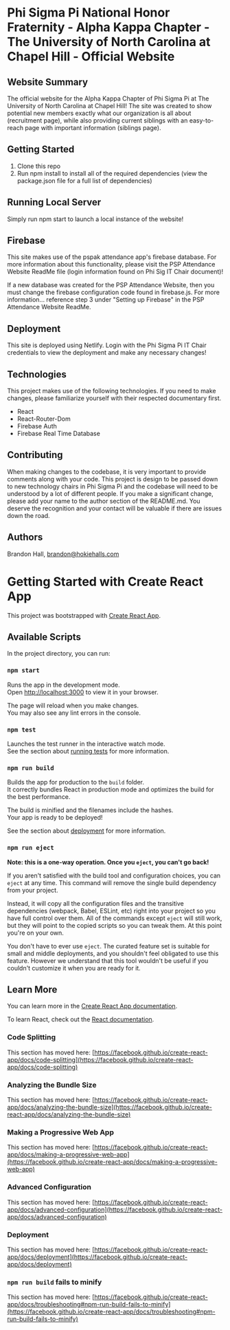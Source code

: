 # Phi Sigma Pi National Honor Fraternity - Alpha Kappa Chapter - The University of North Carolina at Chapel Hill - Official Website

## Website Summary

The official website for the Alpha Kappa Chapter of Phi Sigma Pi at The University of North Carolina at Chapel Hill! The site was created to show potential new members exactly what our organization is all about (recruitment page), while also providing current siblings with an easy-to-reach page with important information (siblings page). 

## Getting Started

1. Clone this repo
2. Run npm install to install all of the required dependencies (view the package.json file for a full list of dependencies)

## Running Local Server

Simply run npm start to launch a local instance of the website!

## Firebase

This site makes use of the pspak attendance app's firebase database. For more information about this functionality, please visit the PSP Attendance Website ReadMe file (login information found on Phi Sig IT Chair document)!

If a new database was created for the PSP Attendance Website, then you must change the firebase configuration code found in firebase.js. For more information... reference step 3 under "Setting up Firebase" in the PSP Attendance Website ReadMe.

## Deployment

This site is deployed using Netlify. Login with the Phi Sigma Pi IT Chair credentials to view the deployment and make any necessary changes!

## Technologies

This project makes use of the following technologies. If you need to make changes, please familiarize yourself with their respected documentary first. 

* React
* React-Router-Dom
* Firebase Auth
* Firebase Real Time Database

## Contributing

When making changes to the codebase, it is very important to provide comments along with your code. This project is design to be passed down to new technology chairs in Phi Sigma Pi and the codebase will need to be understood by a lot of different people. If you make a significant change, please add your name to the author section of the README.md. You deserve the recognition and your contact will be valuable if there are issues down the road.

## Authors

Brandon Hall, <brandon@hokiehalls.com>


# Getting Started with Create React App

This project was bootstrapped with [Create React App](https://github.com/facebook/create-react-app).

## Available Scripts

In the project directory, you can run:

### `npm start`

Runs the app in the development mode.\
Open [http://localhost:3000](http://localhost:3000) to view it in your browser.

The page will reload when you make changes.\
You may also see any lint errors in the console.

### `npm test`

Launches the test runner in the interactive watch mode.\
See the section about [running tests](https://facebook.github.io/create-react-app/docs/running-tests) for more information.

### `npm run build`

Builds the app for production to the `build` folder.\
It correctly bundles React in production mode and optimizes the build for the best performance.

The build is minified and the filenames include the hashes.\
Your app is ready to be deployed!

See the section about [deployment](https://facebook.github.io/create-react-app/docs/deployment) for more information.

### `npm run eject`

**Note: this is a one-way operation. Once you `eject`, you can't go back!**

If you aren't satisfied with the build tool and configuration choices, you can `eject` at any time. This command will remove the single build dependency from your project.

Instead, it will copy all the configuration files and the transitive dependencies (webpack, Babel, ESLint, etc) right into your project so you have full control over them. All of the commands except `eject` will still work, but they will point to the copied scripts so you can tweak them. At this point you're on your own.

You don't have to ever use `eject`. The curated feature set is suitable for small and middle deployments, and you shouldn't feel obligated to use this feature. However we understand that this tool wouldn't be useful if you couldn't customize it when you are ready for it.

## Learn More

You can learn more in the [Create React App documentation](https://facebook.github.io/create-react-app/docs/getting-started).

To learn React, check out the [React documentation](https://reactjs.org/).

### Code Splitting

This section has moved here: [https://facebook.github.io/create-react-app/docs/code-splitting](https://facebook.github.io/create-react-app/docs/code-splitting)

### Analyzing the Bundle Size

This section has moved here: [https://facebook.github.io/create-react-app/docs/analyzing-the-bundle-size](https://facebook.github.io/create-react-app/docs/analyzing-the-bundle-size)

### Making a Progressive Web App

This section has moved here: [https://facebook.github.io/create-react-app/docs/making-a-progressive-web-app](https://facebook.github.io/create-react-app/docs/making-a-progressive-web-app)

### Advanced Configuration

This section has moved here: [https://facebook.github.io/create-react-app/docs/advanced-configuration](https://facebook.github.io/create-react-app/docs/advanced-configuration)

### Deployment

This section has moved here: [https://facebook.github.io/create-react-app/docs/deployment](https://facebook.github.io/create-react-app/docs/deployment)

### `npm run build` fails to minify

This section has moved here: [https://facebook.github.io/create-react-app/docs/troubleshooting#npm-run-build-fails-to-minify](https://facebook.github.io/create-react-app/docs/troubleshooting#npm-run-build-fails-to-minify)
